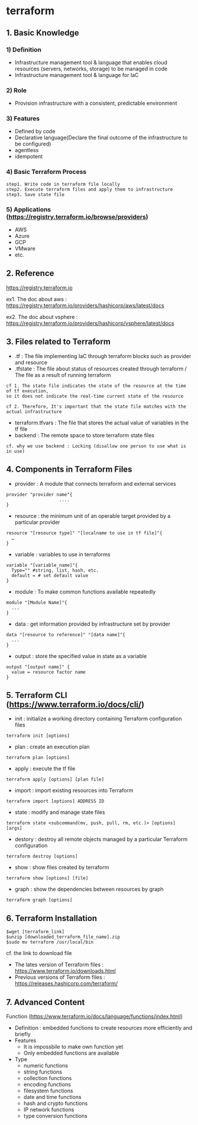 # terraform

## 1. Basic Knowledge
### 1) Definition
- Infrastructure management tool & language that enables cloud resources (servers, networks, storage) to be managed in code
- Infrastructure management tool & language for IaC

### 2) Role
- Provision infrastructure with a consistent, predictable environment

### 3) Features
- Defined by code
- Declarative language(Declare the final outcome of the infrastructure to be configured)
- agentless
- idempotent


### 4) Basic Terraform Process
```
step1. Write code in terraform file locally
step2. Execute terraform files and apply them to infrastructure
step3. Save state file
```

### 5) Applications (https://registry.terraform.io/browse/providers)
- AWS
- Azure
- GCP
- VMware
- etc.



## 2.  Reference
https://registry.terraform.io

ex1. The doc about aws : https://registry.terraform.io/providers/hashicorp/aws/latest/docs

ex2. The doc about vsphere : https://registry.terraform.io/providers/hashicorp/vsphere/latest/docs


## 3. Files related to Terraform
- .tf : The file implementing IaC through terraform blocks such as provider and resource
- .tfstate : The file about status of resources created through terraform / The file as a result of running terraform
```
cf 1. The state file indicates the state of the resource at the time of tf execution, 
so it does not indicate the real-time current state of the resource

cf 2. Therefore, It's important that the state file matches with the actual infrastructure
```
- terraform.tfvars : The file that stores the actual value of variables in the tf file 
- backend : The remote space to store terraform state files
```
cf. why we use backend : Locking (disallow one person to use what is in use)
```

## 4. Components in Terraform Files
- provider : A module that connects terraform and external services
```
provider "provider name"{
					....
}
```
- resource : the minimum unit of an operable target provided by a particular provider
```
resource "[resource type]" "[localname to use in tf file]"{
  …
}
```
- variable : variables to use in terraforms
```
variable "[variable_name]"{
  Type="" #string, list, hash, etc.
  default = # set default value
}
```
- module : To make common functions available repeatedly
```
module "[Module Name]"{
  ...
}
```
- data : get information provided by infrastructure set by provider
```
data "[resource to reference]" "[data name]"{
  ...
}
```
- output : store the specified value in state as a variable
```
output "[output name]" {
  value = resource factor name
}
```


## 5. Terraform CLI (https://www.terraform.io/docs/cli/)
- init : initialize a working directory containing Terraform configuration files
```
terraform init [options]
```
- plan : create an execution plan
```
terraform plan [options]
```
- apply : execute the tf file
```
terraform apply [options] [plan file]
```
- import : import existing resources into Terraform
```
terraform import [options] ADDRESS ID
```
- state : modify and manage state files
```
terraform state <subcommand(mv, push, pull, rm, etc.)> [options] [args]
``` 
- destory : destroy all remote objects managed by a particular Terraform configuration
```
terraform destroy [options]
```
- show : show files created by terraform
```
terraform show [options] [file]
```
- graph : show the dependencies between resources by graph
```
terraform graph [options]
```

## 6. Terraform Installation
```
$wget [terraform_link]
$unzip [downloaded_terraform_file_name].zip
$sudo mv terraform /usr/local/bin 
```
cf. the link to download file
- The lates version of Terraform files : https://www.terraform.io/downloads.html
- Previous versions of Terraform files : https://releases.hashicorp.com/terraform/


## 7. Advanced Content
Function (https://www.terraform.io/docs/language/functions/index.html)
- Definition : embedded functions to create resources more efficiently and briefly
- Features 
  - It is impossbile to make own function yet
  - Only embedded functions are available 
- Type 
  - numeric functions
  - string functions
  - collection functions
  - encoding functions
  - filesystem functions
  - date and time functions
  - hash and crypto functions
  - IP network functions
  - type conversion functions
